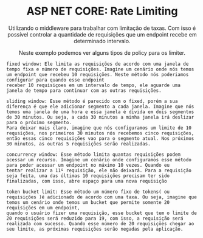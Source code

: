 ﻿<h1 align='center'>ASP NET CORE: Rate Limiting</h1>
<p align='center'>Utilizando o middleware para trabalhar com limitação de taxas. Com isso é possível controlar a quantidade de requisições que um endpoint recebe em determinado intervalo.</p>
<p align='center'>Neste exemplo podemos ver alguns tipos de policy para os limiter.</p>

    fixed window: Ele limita as requisições de acordo com uma janela de tempo fixa e número de requisições. Imagine um cenário onde nós temos um endpoint que recebeu 10 requisições. Neste método nós poderiamos configurar para quando esse endpoint
    receber 10 requisiçoes em um intervalo de tempo, ele aguarde uma janela de tempo para continuar com as outras requisições.

    sliding window: Esse método é parecido com o fixed, porém a sua diferença é que ele adicionar segmento a cada janela. Imagine que nós temos uma janela de uma hora e essa janela é divida em dois segmentos de 30 minutos. Ou seja, a cada 30 minutos a minha janela irá deslizar para o próximo segmento.
    Para deixar mais claro, imagine que nós configuramos um limite de 10 requsições, nos primeiros 30 minutos nós recebemos cinco requisições, então essas cinco requisições vao para o segmento atual. Nos próximos 30 minutos, as outras 5 requisições serão realizadas.

    concurrency window: Esse método limita quantas requisições podem acessar um recurso. Imagine um cenário onde configuramos esse método para poder acessar um endpoint no máximo 10 vezes. Quando eu
    tentar realizar a 11º requisição, ele não deixará. Para a requisição seja feita, uma das últimas 10 requisições precisam ter sido finalizadas, com isso, abre espaço para uma nova requisição

    token bucket limit: Esse método um número fixo de tokens( ou requisições )é adicionado de acordo com uma taxa. Ou seja, imagine que temos um cenário onde temos um bucket que permite somente 20 requisições em um endpoint,
    quando o usuário fizer uma requisição, esse bucket que tem o limite de 20 requisições será reduzido para 19, com isso, a requisição será realizada com sucesso. Quando esse número de 20 requisições chegar ao
    seu limite, as próximas requisições serão negadas pela aplicação.

</ul>
